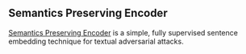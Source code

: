 ## Semantics Preserving Encoder
[Semantics Preserving Encoder](https://arxiv.org/abs/2211.04205) is a simple, fully supervised sentence embedding technique for textual adversarial attacks.
